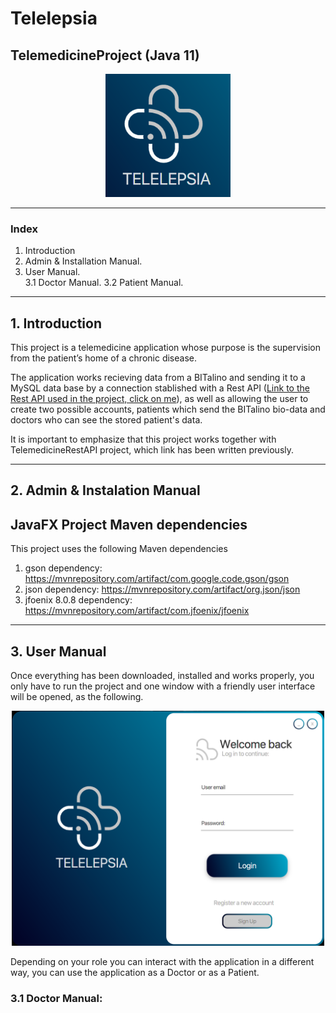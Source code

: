 # Telelepsia  
## TelemedicineProject (Java 11)
<div align="center">
<img src="DocumentationDependencies/0.png" alt="drawing" width="200" padding=100%/>  
</div>

-------------------------------
### Index
1. Introduction
2. Admin & Installation Manual.
3. User Manual.  
3.1 Doctor Manual.
3.2 Patient Manual.

-------------------------------

## 1. Introduction

This project is a telemedicine application whose purpose is the supervision from the patient’s home of a chronic disease.

The application works recieving data from a BITalino and sending it to a MySQL data base by a connection stablished with a Rest API ([Link to the Rest API used in the project, click on me](https://github.com/MiguelOteo/TelemedicineRestAPI)), as well as allowing the user to create two possible accounts, patients which send the BITalino bio-data and doctors who can see the stored patient's data.

It is important to emphasize that this project works together with TelemedicineRestAPI project, which link has been written previously. 

----------------------------------------

## 2. Admin & Instalation Manual

## JavaFX Project Maven dependencies

This project uses the following Maven dependencies

1. gson dependency: https://mvnrepository.com/artifact/com.google.code.gson/gson
2. json dependency: https://mvnrepository.com/artifact/org.json/json
3. jfoenix 8.0.8 dependency: https://mvnrepository.com/artifact/com.jfoenix/jfoenix

-----------------------------------------

## 3. User Manual  

Once everything has been downloaded, installed and works properly, you only have to run the project and one window with a friendly user interface will be opened, as the following.

<div align="center">
<img src="DocumentationDependencies/1.png" alt="drawing" width="500" padding=100%/>  
</div>

Depending on your role you can interact with the application in a different way, you can use the application as a Doctor or as a Patient.

### 3.1 Doctor Manual: